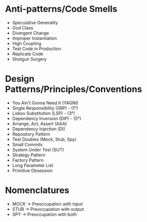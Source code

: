 # Anti-patterns/Code Smells
- Speculative Generality 
- God Class
- Divergent Change
- Improper Instantiation 
- High Coupling 
- Test Code in Production
- Replicate Code
- Shotgun Surgery

# Design Patterns/Principles/Conventions
- You Ain't Gonna Need It (YAGNI)
- Single Responsibility (SRP) - (1°)
- Liskov Substitution (LSP) - (3°)
- Dependency Inversion (DIP) - (5°)
- Arrange, Act, Assert (AAA)
- Dependency Injection (DI) 
- Repository Pattern 
- Test Doubles (Mock, Stub, Spy)
- Small Commits
- System Under Test (SUT)
- Strategy Pattern
- Factory Pattern
- Long Parameter List
- Primitive Obsession

# Nomenclatures
- MOCK -> Preoccupation with input
- STUB -> Preoccupation with output
- SPY -> Preoccupation with both
